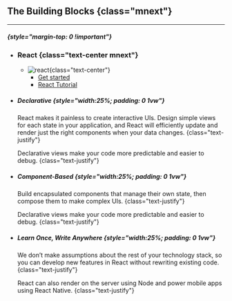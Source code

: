 
## The Building Blocks {class="mnext"}

---

##### {style="margin-top: 0 !important"}

* ### React {class="text-center mnext"}

    * ![react](http://localhost:3000/static/img/react.png){class="text-center"}
        * [Get started](https://reactjs.org/)
        * [React Tutorial](https://reactjs.org/tutorial/tutorial.html)

* ##### Declarative {style="width:25%; padding: 0 1vw"}

  React makes it painless to create interactive UIs. Design simple views for each state in your application, and React will efficiently update and render just the right components when your data changes. {class="text-justify"}

    Declarative views make your code more predictable and easier to debug. {class="text-justify"}

* ##### Component-Based {style="width:25%; padding: 0 1vw"}

  Build encapsulated components that manage their own state, then compose them to make complex UIs. {class="text-justify"}
  
  Declarative views make your code more predictable and easier to debug. {class="text-justify"}
  
* ##### Learn Once, Write Anywhere {style="width:25%; padding: 0 1vw"}
  
  We don’t make assumptions about the rest of your technology stack, so you can develop new features in React without rewriting existing code. {class="text-justify"}
  
  React can also render on the server using Node and power mobile apps using React Native. {class="text-justify"}